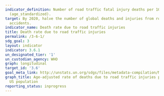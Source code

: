 ```yaml
---
indicator_definition: Number of road traffic fatal injury deaths per 100 000 population
  (age_standardized).
target: By 2020, halve the number of global deaths and injuries from road traffic
  accidents.
indicator_name: Death rate due to road traffic injuries
title: Death rate due to road traffic injuries
permalink: /3-6-1/
sdg_goal: 3
layout: indicator
indicator: 3.6.1
un_designated_tier: '1'
un_custodian_agency: WHO
graph: longitudinal
target_id: '3.6'
goal_meta_link: http://unstats.un.org/sdgs/files/metadata-compilation/Metadata-Goal-3.pdf
graph_title: Age-adjusted rate of deaths due to road traffic injuries per 100,000
  US population
reporting_status: inprogress
---
```

